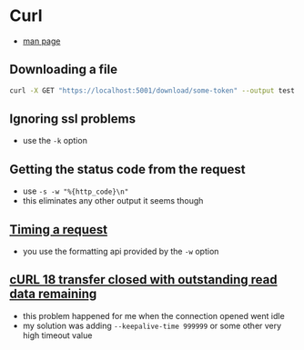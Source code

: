 # Curl

- [man page](https://linux.die.net/man/1/curl)

## Downloading a file
```bash
curl -X GET "https://localhost:5001/download/some-token" --output test.zip
```

## Ignoring ssl problems
- use the `-k` option

## Getting the status code from the request
- use `-s -w "%{http_code}\n"`
- this eliminates any other output it seems though

## [Timing a request](https://stackoverflow.com/questions/18215389/how-do-i-measure-request-and-response-times-at-once-using-curl?rq=1)
- you use the formatting api provided by the `-w` option

## [cURL 18 transfer closed with outstanding read data remaining](https://bobcares.com/blog/curl-18-transfer-closed-with-outstanding-read-data-remaining/)
- this problem happened for me when the connection opened went idle
- my solution was adding `--keepalive-time 999999` or some other very high timeout value